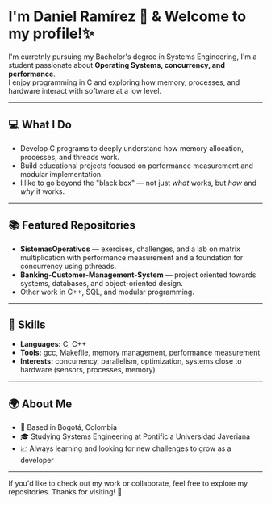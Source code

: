 # I'm Daniel Ramírez 👋 & Welcome to my profile!✨  

I'm curretnly pursuing my Bachelor's degree in Systems Engineering, I'm a student passionate about **Operating Systems, concurrency, and performance**.  
I enjoy programming in C and exploring how memory, processes, and hardware interact with software at a low level.

---

## 💻 What I Do

- Develop C programs to deeply understand how memory allocation, processes, and threads work.  
- Build educational projects focused on performance measurement and modular implementation.  
- I like to go beyond the "black box" — not just *what* works, but *how* and *why* it works.

---

## 📚 Featured Repositories

- **SistemasOperativos** — exercises, challenges, and a lab on matrix multiplication with performance measurement and a foundation for concurrency using pthreads.  
- **Banking-Customer-Management-System** — project oriented towards systems, databases, and object-oriented design.  
- Other work in C++, SQL, and modular programming.

---

## 🚀 Skills

- **Languages:** C, C++  
- **Tools:** gcc, Makefile, memory management, performance measurement  
- **Interests:** concurrency, parallelism, optimization, systems close to hardware (sensors, processes, memory)

---

## 🌍 About Me

- 📍 Based in Bogotá, Colombia  
- 🎓 Studying Systems Engineering at Pontificia Universidad Javeriana  
- 📈 Always learning and looking for new challenges to grow as a developer  

---

If you'd like to check out my work or collaborate, feel free to explore my repositories. Thanks for visiting! 🚀
